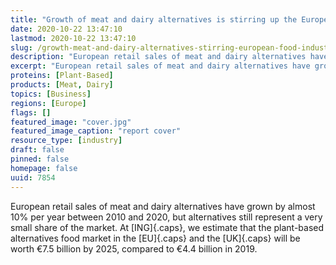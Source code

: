 ```yaml
---
title: "Growth of meat and dairy alternatives is stirring up the European food industry"
date: 2020-10-22 13:47:10
lastmod: 2020-10-22 13:47:10
slug: /growth-meat-and-dairy-alternatives-stirring-european-food-industry
description: "European retail sales of meat and dairy alternatives have grown by almost 10% per year between 2010 and 2020, but alternatives still represent a very small share of the market.  At ING, we estimate that the plant-based alternatives food market in the EU and the UK will be worth €7.5 billion by 2025, compared to €4.4 billion in&nbsp;2019."
excerpt: "European retail sales of meat and dairy alternatives have grown by almost 10% per year between 2010 and 2020, but alternatives still represent a very small share of the market.  At ING, we estimate that the plant-based alternatives food market in the EU and the UK will be worth €7.5 billion by 2025, compared to €4.4 billion in&nbsp;2019."
proteins: [Plant-Based]
products: [Meat, Dairy]
topics: [Business]
regions: [Europe]
flags: []
featured_image: "cover.jpg"
featured_image_caption: "report cover"
resource_type: [industry]
draft: false
pinned: false
homepage: false
uuid: 7854
---
```

European retail sales of meat and dairy alternatives have grown by
almost 10% per year between 2010 and 2020, but alternatives still
represent a very small share of the market. At [ING]{.caps}, we estimate
that the plant-based alternatives food market in the [EU]{.caps} and the
[UK]{.caps} will be worth €7.5 billion by 2025, compared to €4.4 billion
in 2019.
